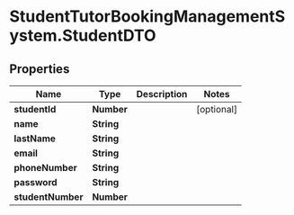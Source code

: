 # StudentTutorBookingManagementSystem.StudentDTO

## Properties
Name | Type | Description | Notes
------------ | ------------- | ------------- | -------------
**studentId** | **Number** |  | [optional] 
**name** | **String** |  | 
**lastName** | **String** |  | 
**email** | **String** |  | 
**phoneNumber** | **String** |  | 
**password** | **String** |  | 
**studentNumber** | **Number** |  | 

